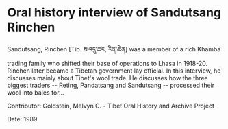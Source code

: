 # Oral history interview of Sandutsang Rinchen  
Sandutsang, Rinchen [Tib. ས་འདུ་ཚང, རིན་ཆེན] was a member of a rich Khamba trading family who shifted their base of operations to Lhasa in 1918-20. Rinchen later became a Tibetan government lay official. In this interview, he discusses mainly about Tibet's wool trade. He discusses how the three biggest traders -- Reting, Pandatsang and Sandutsang -- processed their wool into bales for... 

Contributor: Goldstein, Melvyn C. - Tibet Oral History and Archive Project  

Date:
1989  

